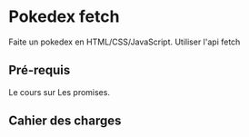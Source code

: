 # Pokedex fetch

Faite un pokedex en HTML/CSS/JavaScript. Utiliser l'api fetch

## Pré-requis

Le cours sur Les promises.

## Cahier des charges


